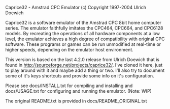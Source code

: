 Caprice32 - Amstrad CPC Emulator
(c) Copyright 1997-2004 Ulrich Doewich

Caprice32 is a software emulator of the Amstrad CPC 8bit home computer
series. The emulator faithfully imitates the CPC464, CPC664, and CPC6128
models. By recreating the operations of all hardware components at a low
level, the emulator achieves a high degree of compatibility with original
CPC software. These programs or games can be run unmodified at real-time
or higher speeds, depending on the emulator host environment.

This version is based on the last 4.2.0 release from Ulrich Doewich that
is found in http://sourceforge.net/projects/caprice32/. I've cloned it 
here, just to play around with it and maybe add a thing or two. I'll also
try to document some of it's keys shortcuts and provide some info on it's
configuration.

Please see docs/INSTALL.txt for compiling and installing and
docs/USAGE.txt for configuring and running the emulator. (Note: WIP)

The original README.txt is provided in docs/README_ORIGINAL.txt